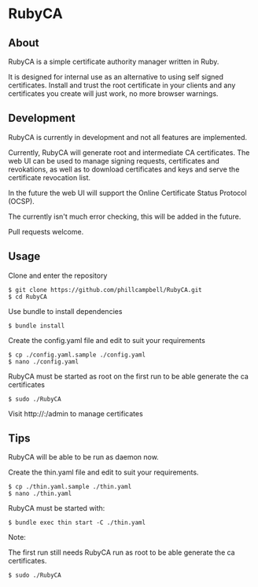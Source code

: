 # RubyCA

## About
RubyCA is a simple certificate authority manager written in Ruby.

It is designed for internal use as an alternative to using self signed certificates. Install and trust the root certificate in your clients and any certificates you create will just work, no more browser warnings.

## Development
RubyCA is currently in development and not all features are implemented. 

Currently, RubyCA will generate root and intermediate CA certificates. The web UI can be used to manage signing requests, certificates and revokations, as well as to download certificates and keys and serve the certificate revocation list. 

In the future the web UI will support the Online Certificate Status Protocol (OCSP).

The currently isn't much error checking, this will be added in the future.

Pull requests welcome.

## Usage

Clone and enter the repository

    $ git clone https://github.com/phillcampbell/RubyCA.git
    $ cd RubyCA

Use bundle to install dependencies

    $ bundle install
    
Create the config.yaml file and edit to suit your requirements

    $ cp ./config.yaml.sample ./config.yaml
    $ nano ./config.yaml

RubyCA must be started as root on the first run to be able generate the ca certificates

    $ sudo ./RubyCA
    
Visit http://<host>:<port>/admin to manage certificates

## Tips

RubyCA will be able to be run as daemon now.

Create the thin.yaml file and edit to suit your requirements.

    $ cp ./thin.yaml.sample ./thin.yaml
    $ nano ./thin.yaml
    
RubyCA must be started with:

    $ bundle exec thin start -C ./thin.yaml

Note:

The first run still needs RubyCA run as root to be able generate the ca certificates.
    
    $ sudo ./RubyCA